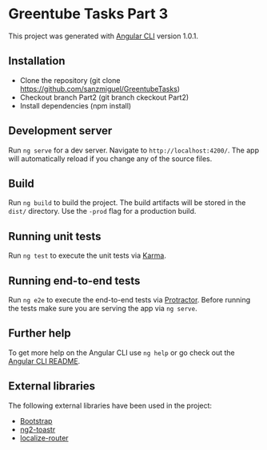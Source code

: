 # Greentube Tasks Part 3

This project was generated with [Angular CLI](https://github.com/angular/angular-cli) version 1.0.1.

## Installation

* Clone the repository (git clone https://github.com/sanzmiguel/GreentubeTasks)
* Checkout branch Part2 (git branch ckeckout Part2)
* Install dependencies (npm install)

## Development server

Run `ng serve` for a dev server. Navigate to `http://localhost:4200/`. The app will automatically reload if you change any of the source files.

## Build

Run `ng build` to build the project. The build artifacts will be stored in the `dist/` directory. Use the `-prod` flag for a production build.

## Running unit tests

Run `ng test` to execute the unit tests via [Karma](https://karma-runner.github.io).

## Running end-to-end tests

Run `ng e2e` to execute the end-to-end tests via [Protractor](http://www.protractortest.org/).
Before running the tests make sure you are serving the app via `ng serve`.

## Further help

To get more help on the Angular CLI use `ng help` or go check out the [Angular CLI README](https://github.com/angular/angular-cli/blob/master/README.md).

## External libraries

The following external libraries have been used in the project:

* [Bootstrap](https://github.com/angular/angular-cli/blob/master/docs/documentation/stories/include-bootstrap.md)
* [ng2-toastr](https://github.com/PointInside/ng2-toastr)
* [localize-router](https://github.com/Greentube/localize-router)